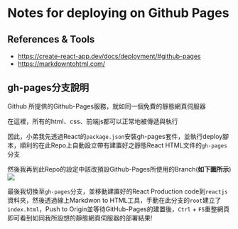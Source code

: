 # Notes for deploying on Github Pages

## References & Tools
+ https://create-react-app.dev/docs/deployment/#github-pages
+ https://markdowntohtml.com/

## gh-pages分支說明
Github 所提供的Github-Pages服務，就如同一個免費的靜態網頁伺服器

在這裡，所有的html、css、前端js都可以正常地被傳遞與執行

因此，小弟我先透過React的`package.json`安裝gh-pages套件，並執行deploy腳本，順利的在此Repo上自動設立帶有建置好之靜態React HTML文件的`gh-pages`分支

然後我再到此Repo的設定中該改預設Github-Pages所使用的Branch(**如下圖所示**)
![](https://i.imgur.com/PeLT4RB.png)

最後我切換至`gh-pages`分支，並移動建置好的React Production code到`reactjs`資料夾，然後透過線上Markdwon to HTML工具，手動在此分支的`root`建立了`index.html`，Push to Origin並等待GitHub-Pages的建置後，`Ctrl` + `F5`重整網頁即可看到如同我所設想的靜態網頁伺服器的部署結果!